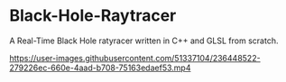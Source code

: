# Black-Hole-Raytracer
A Real-Time Black Hole ratyracer written in C++ and GLSL from scratch.


https://user-images.githubusercontent.com/51337104/236448522-279226ec-660e-4aad-b708-75163edaef53.mp4

